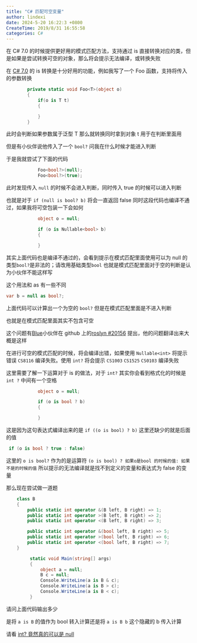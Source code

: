 ```yaml
---
title: "C# 匹配可空变量"
author: lindexi
date: 2024-5-20 16:22:3 +0800
CreateTime: 2019/8/31 16:55:58
categories: C#
---
```


在 C# 7.0 的时候提供更好用的模式匹配方法，支持通过 is 直接转换对应的类，但是如果是尝试转换可空的对象，那么将会提示无法编译，或转换失败

<!--more-->


<!-- CreateTime:2019/8/31 16:55:58 -->


在 [C# 7.0](https://blog.lindexi.com/post/C-7.0.html) 的 is 转换是十分好用的功能，例如我写了一个 Foo 函数，支持将传入的参数转换

```csharp
        private static void Foo<T>(object o)
        {
            if(o is T t)
            {

            }
        }
```

此时会判断如果参数属于泛型 T 那么就转换同时拿到对象 t 用于在判断里面用

但是有小伙伴说他传入了一个 `bool?` 问我在什么时候才能进入判断

于是我就尝试了下面的代码

```csharp
            Foo<bool?>(null);
            Foo<bool?>(true);
```

此时发现传入 `null` 的时候不会进入判断，同时传入 true 的时候可以进入判断

也就是对于 `if (null is bool? b)` 将会一直返回 false 同时这段代码也编译不通过，如果我将可空包装一下会如何

```csharp
            object o = null;

            if (o is Nullable<bool> b)
            {

            }
```

其实上面代码也是编译不通过的，会看到提示在模式匹配里面使用可以为 null 的类型`bool?`是非法的；请改用基础类型`bool` 也就是模式匹配里面对于空的判断是认为小伙伴不能这样写

这个用法和 as 有一些不同

```csharp
var b = null as bool?;
```

上面代码可以计算出一个为空的 `bool?` 但是在模式匹配里面是不进入判断

也就是在模式匹配里面其实不包含可空

这个问题有[Blue](https://github.com/Blue0500)小伙伴在 github 上的[roslyn #20156](https://github.com/dotnet/roslyn/issues/20156 ) 提出，他的问题翻译出来大概是这样

在进行可空的模式匹配的时候，将会编译出错，如果使用 `Nullable<int>` 将提示错误 `CS8116` 编译失败。使用 `int?` 将会提示 `CS1003` `CS1525` `CS0103` 编译失败

这里需要了解一下运算对于 is 的做法，对于 `int?` 其实你会看到格式化的时候是 `int ?` 中间有一个空格

```csharp
            object o = null;

            if (o is bool ? b)
            {

            }
```

这是因为这句表达式编译出来的是 `if ((o is bool) ? b)` 这里还缺少的就是后面的值

```csharp
 if (o is bool ? true : false)
``` 

这里的 `o is bool?` 作为的是运算符 `(o is bool) ? 如果o是bool 的时候的值: 如果不是的时候的值` 所以提示的无法编译就是找不到定义的变量和表达式为 false 的变量

那么现在尝试做一道题

```csharp
    class B
    {
        public static int operator &(B left, B right) => 1;
        public static int operator >(B left, B right) => 2;
        public static int operator <(B left, B right) => 3;

        public static int operator &(bool left, B right) => 5;
        public static int operator >(bool left, B right) => 6;
        public static int operator <(bool left, B right) => 7;
    }

         static void Main(string[] args)
         {
             object a = null;
             B c = null;
             Console.WriteLine(a is B & c);
             Console.WriteLine(a is B > c);
             Console.WriteLine(a is B < c);
         }
```

请问上面代码输出多少

是将 `a is B` 的值作为 bool 转入计算还是将 `a is B b` 这个隐藏的 b 传入计算

请看 [int? 竟然真的可以是 null](https://blog.walterlv.com/post/how-to-identify-a-nullable-type.html )

